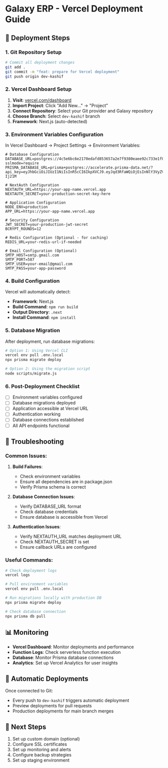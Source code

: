 # Galaxy ERP - Vercel Deployment Guide

## 🚀 Deployment Steps

### 1. Git Repository Setup
```bash
# Commit all deployment changes
git add .
git commit -m "feat: prepare for Vercel deployment"
git push origin dev-kashif
```

### 2. Vercel Dashboard Setup

1. **Visit**: [vercel.com/dashboard](https://vercel.com/dashboard)
2. **Import Project**: Click "Add New..." → "Project"
3. **Connect Repository**: Select your Git provider and Galaxy repository
4. **Choose Branch**: Select `dev-kashif` branch
5. **Framework**: Next.js (auto-detected)

### 3. Environment Variables Configuration

In Vercel Dashboard → Project Settings → Environment Variables:

```env
# Database Configuration
DATABASE_URL=postgres://4c5e6bc6e2170edafd853657a2e7f9380eaee92c733e1f037dee71680ccfc1c2:sk_QEVyfRZzOxulIkEC4Qu0Y@db.prisma.io:5432/postgres?sslmode=require
PRISMA_DATABASE_URL=prisma+postgres://accelerate.prisma-data.net/?api_key=eyJhbGciOiJIUzI1NiIsInR5cCI6IkpXVCJ9.eyJqd3RfaWQiOjEsInNlY3VyZV9rZXkiOiJza19RRVZ5ZlJaek94dWxJa0VDNFF1MFkiLCJhcGlfa2V5IjoiMDFLOEFIMTJNMjhENFdQMDYxOUNZUjFYRU0iLCJ0ZW5hbnRfaWQiOiI0YzVlNmJjNmUyMTcwZWRhZmQ4NTM2NTdhMmU3ZjkzODBlYWVlOTJjNzMzZTFmMDM3ZGVlNzE2ODBjY2ZjMWMyIiwiaW50ZXJuYWxfc2VjcmV0IjoiM2ViNDg5ZDYtNTgyOC00NmU2LWFkZmEtMDJjMWY5ZjU3NTA3In0.GaaWLjufdluEDmAo8M8nIgTP57qlLgbHVnsEf-Ij21M

# NextAuth Configuration
NEXTAUTH_URL=https://your-app-name.vercel.app
NEXTAUTH_SECRET=your-production-secret-key-here

# Application Configuration
NODE_ENV=production
APP_URL=https://your-app-name.vercel.app

# Security Configuration
JWT_SECRET=your-production-jwt-secret
BCRYPT_ROUNDS=12

# Redis Configuration (Optional - for caching)
REDIS_URL=your-redis-url-if-needed

# Email Configuration (Optional)
SMTP_HOST=smtp.gmail.com
SMTP_PORT=587
SMTP_USER=your-email@gmail.com
SMTP_PASS=your-app-password
```

### 4. Build Configuration

Vercel will automatically detect:
- **Framework**: Next.js
- **Build Command**: `npm run build`
- **Output Directory**: `.next`
- **Install Command**: `npm install`

### 5. Database Migration

After deployment, run database migrations:

```bash
# Option 1: Using Vercel CLI
vercel env pull .env.local
npx prisma migrate deploy

# Option 2: Using the migration script
node scripts/migrate.js
```

### 6. Post-Deployment Checklist

- [ ] Environment variables configured
- [ ] Database migrations deployed
- [ ] Application accessible at Vercel URL
- [ ] Authentication working
- [ ] Database connections established
- [ ] All API endpoints functional

## 🔧 Troubleshooting

### Common Issues:

1. **Build Failures**:
   - Check environment variables
   - Ensure all dependencies are in package.json
   - Verify Prisma schema is correct

2. **Database Connection Issues**:
   - Verify DATABASE_URL format
   - Check database credentials
   - Ensure database is accessible from Vercel

3. **Authentication Issues**:
   - Verify NEXTAUTH_URL matches deployment URL
   - Check NEXTAUTH_SECRET is set
   - Ensure callback URLs are configured

### Useful Commands:

```bash
# Check deployment logs
vercel logs

# Pull environment variables
vercel env pull .env.local

# Run migrations locally with production DB
npx prisma migrate deploy

# Check database connection
npx prisma db pull
```

## 📊 Monitoring

- **Vercel Dashboard**: Monitor deployments and performance
- **Function Logs**: Check serverless function execution
- **Database**: Monitor Prisma database connections
- **Analytics**: Set up Vercel Analytics for user insights

## 🔄 Automatic Deployments

Once connected to Git:
- Every push to `dev-kashif` triggers automatic deployment
- Preview deployments for pull requests
- Production deployments for main branch merges

## 🚀 Next Steps

1. Set up custom domain (optional)
2. Configure SSL certificates
3. Set up monitoring and alerts
4. Configure backup strategies
5. Set up staging environment
